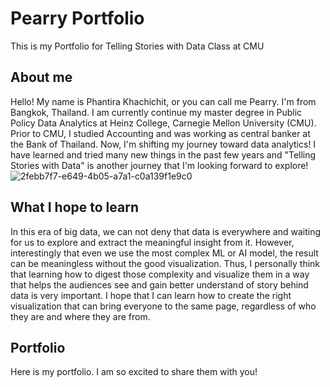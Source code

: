 # Pearry Portfolio
This is my Portfolio for Telling Stories with Data Class at CMU
## About me
Hello! My name is Phantira Khachichit, or you can call me Pearry. I'm from Bangkok, Thailand. I am currently continue my master degree in Public Policy Data Analytics at Heinz College, Carnegie Mellon University (CMU). Prior to CMU, I studied Accounting and was working as central banker at the Bank of Thailand. Now, I'm shifting my journey toward data analytics! I have learned and tried many new things in the past few years and "Telling Stories with Data" is another journey that I'm looking forward to explore! 
![2febb7f7-e649-4b05-a7a1-c0a139f1e9c0](https://user-images.githubusercontent.com/67538479/213560625-77f08b5e-c312-4bac-8069-48aeaee58ebf.jpg)
## What I hope to learn
In this era of big data, we can not deny that data is everywhere and waiting for us to explore and extract the meaningful insight from it. However, interestingly that even we use the most complex ML or AI model, the result can be meaningless without the good visualization. Thus, I personally think that learning how to digest those complexity and visualize them in a way that helps the audiences see and gain better understand of story behind data is very important. I hope that I can learn how to create the right visualization that can bring everyone to the same page, regardless of who they are and where they are from.
## Portfolio
Here is my portfolio. I am so excited to share them with you!
